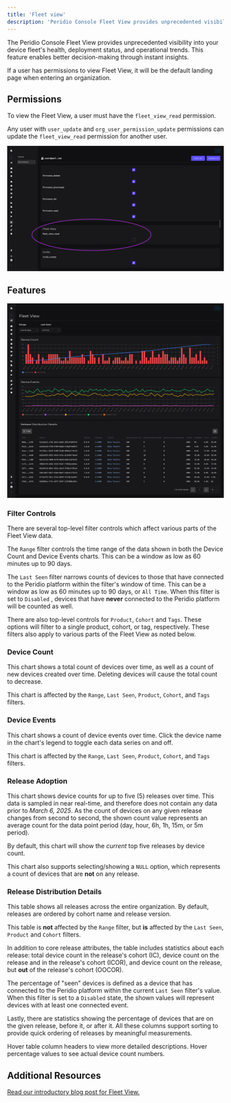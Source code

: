 ```yaml
---
title: 'Fleet view'
description: 'Peridio Console Fleet View provides unprecedented visibility into device fleet health, deployment status, and operational trends for better decision-making through instant insights.'
---
```


The Peridio Console Fleet View provides unprecedented visibility into your device fleet's health, deployment status, and operational trends. This feature enables better decision-making through instant insights.

If a user has permissions to view Fleet View, it will be the default landing page when entering an organization.

## Permissions

To view the Fleet View, a user must have the `fleet_view_read` permission.

Any user with `user_update` and `org_user_permission_update` permissions can update the `fleet_view_read` permission for another user.

<img src="/img/console-fleet-view-permissions.png" />

## Features

<img src="/img/console-fleet-view-full.png" />

### Filter Controls

There are several top-level filter controls which affect various parts of the Fleet View data.

The `Range` filter controls the time range of the data shown in both the Device Count and Device Events charts. This can be a window as low as 60 minutes up to 90 days.

The `Last Seen` filter narrows counts of devices to those that have connected to the Peridio platform within the filter's window of time. This can be a window as low as 60 minutes up to 90 days, or `All Time`. When this filter is set to `Disabled` , devices that have **never** connected to the Peridio platform will be counted as well.

There are also top-level controls for `Product`, `Cohort` and `Tags`. These options will filter to a single product, cohort, or tag, respectively. These filters also apply to various parts of the Fleet View as noted below.

### Device Count

This chart shows a total count of devices over time, as well as a count of new devices created over time. Deleting devices will cause the total count to decrease.

This chart is affected by the `Range`, `Last Seen`, `Product`, `Cohort`, and `Tags` filters.

### Device Events

This chart shows a count of device events over time. Click the device name in the chart's legend to toggle each data series on and off.

This chart is affected by the `Range`, `Last Seen`, `Product`, `Cohort`, and `Tags` filters.

### Release Adoption

This chart shows device counts for up to five (5) releases over time. This data is sampled in near real-time, and therefore does not contain any data prior to _March 6, 2025_. As the count of devices on any given release changes from second to second, the shown count value represents an average count for the data point period (day, hour, 6h, 1h, 15m, or 5m period).

By default, this chart will show the _current_ top five releases by device count.

This chart also supports selecting/showing a `NULL` option, which represents a count of devices that are **not** on any release.

### Release Distribution Details

This table shows all releases across the entire organization. By default, releases are ordered by cohort name and release version.

This table is **not** affected by the `Range` filter, but **is** affected by the `Last Seen`, `Product` and `Cohort` filters.

In addition to core release attributes, the table includes statistics about each release: total device count in the release's cohort (IC), device count on the release and in the release's cohort (ICOR), and device count on the release, but **out** of the release's cohort (OOCOR).

The percentage of "seen" devices is defined as a device that has connected to the Peridio platform within the current `Last Seen` filter's value. When this filter is set to a `Disabled` state, the shown values will represent devices with at least one connected event.

Lastly, there are statistics showing the percentage of devices that are on the given release, before it, or after it. All these columns support sorting to provide quick ordering of releases by meaningful measurements.

Hover table column headers to view more detailed descriptions. Hover percentage values to see actual device count numbers.

## Additional Resources

[Read our introductory blog post for Fleet View.](https://blog.peridio.com/introducing-fleet-view)
